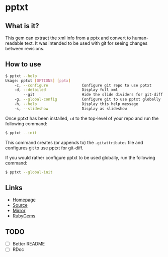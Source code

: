 # pptxt

## What is it?

This gem can extract the xml info from a pptx and convert to
human-readable text. It was intended to be used with git for seeing
changes between revisions.

## How to use

```bash
$ pptxt --help
Usage: pptxt [OPTIONS] [pptx]
    -c, --configure               Configure git repo to use pptxt
    -d, --detailed                Display full xml
        --git                     Hide the slide dividers for git-diff
    -g, --global-config           Configure git to use pptxt globally
    -h, --help                    Display this help message
    -s, --slideshow               Display as slideshow
```

Once pptxt has been installed, `cd` to the top-level of your repo and
run the following command:

```bash
$ pptxt --init
```

This command creates (or appends to) the `.gitattributes` file and
configures git to use pptxt for git-diff.

If you would rather configure pptxt to be used globally, run the
following command:

```bash
$ pptxt --global-init
```

## Links

- [Homepage](http://mjwhitta.github.io/pptxt)
- [Source](https://gitlab.com/mjwhitta/pptxt)
- [Mirror](https://github.com/mjwhitta/pptxt)
- [RubyGems](https://rubygems.org/gems/pptxt)

## TODO

- [ ] Better README
- [ ] RDoc

